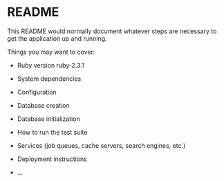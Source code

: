 # README

This README would normally document whatever steps are necessary to get the
application up and running.

Things you may want to cover:

* Ruby version ruby-2.3.1

* System dependencies

* Configuration

* Database creation

* Database initialization

* How to run the test suite

* Services (job queues, cache servers, search engines, etc.)

* Deployment instructions

* ...
